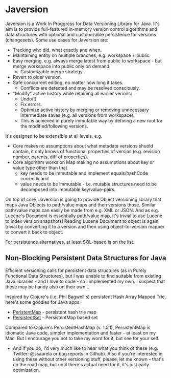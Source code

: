 Javersion
======

Javersion is a Work In Proggress for Data Versioning Library for Java. 
It's aim is to provide full-featured in-memory version control algorithms and data structures
with optional and customizable persistence for versions (changesets). 
Some use cases for Javersion are:

* Tracking who did, what exactly and when.
* Maintaining entity on multiple branches, e.g. workspace + public.
* Easy merging, e.g. always merge latest from public to workspace - but merge workspace into public only on demand.
  * Customizable merge strategy.
* Revert to older version.
* Safe concurrent editing, no matter how long it takes.
  * Conflicts are detected and may be resolved consciously.
* "Modify" active history while retaining all earlier verions:
  * Undo(!)
  * Fix errors.
  * Optimize active history by merging or removing unnecessary intermediate saves (e.g. all versions from workspace).
  * This is achieved in purely immutable way by defining a new root for the modified/following versions.

It's designed to be extensible at all levels, e.g. 

* Core makes no assumptions about what metadata versions shuold contain, it only knows of functional properties of versios 
(e.g. revision number, parents, diff of properties).
* Core algorithm works on Map making no assumptions about key or value type other than that
  * key needs to be immutable and implement equals/hashCode correctly and
  * value needs to be immutable - i.e. mutable structures need to be decomposed into immutable key/value-pairs.

On top of core, Javersion is going to provide Object versioning library that maps Java Objects to
path/value maps and then versions those. Similar path/value maps can easily be made from e.g. XML or JSON. 
And as e.g. Lucene's Document is essentially path/value map, it's trivial to use Lucene to index version snapshots!
Reading Lucene Document to object is again trivial by converting it to a version 
and then using object-to-version mapper to convert it back to object.

For persistence alternatives, at least SQL-based is on the list.


Non-Blocking Persistent Data Structures for Java
------

Efficient versioning calls for persistent data structures (as in Purely Functional Data Structures), 
but I was unable to find suitable from existing Java libraries - and I love to code - so I implemented my own. 
I suspect that these may be handy also on their own...

Inspired by Clojure's (i.e. Phil Bagwell's) persistent Hash Array Mapped Trie, here's some goodies for Java apps:

* [PeristentMap](https://github.com/ssaarela/javersion/blob/master/javersion-core/src/main/java/org/javersion/util/PersistentMap.java) - persistent hash trie map 
* [PersistentSet](https://github.com/ssaarela/javersion/blob/master/javersion-core/src/main/java/org/javersion/util/PersistentSet.java) - PersistentMap based set

Compared to Clojure's PersistentHashMap (v. 1.5.1), PersistentMap is idiomatic Java code, simpler implementation 
and faster - at least on my Mac. But I encourage you not to take my word for it, but see for your self.
- And if you do, I'd very much like to hear what you think of these (e.g. Twitter: @ssaarela or bug reports in Github).
Also if you're interested in using these without other versioning stuff, please, let me known - that's on the road map,
but until there's actual need for it, it's just early optimization.
